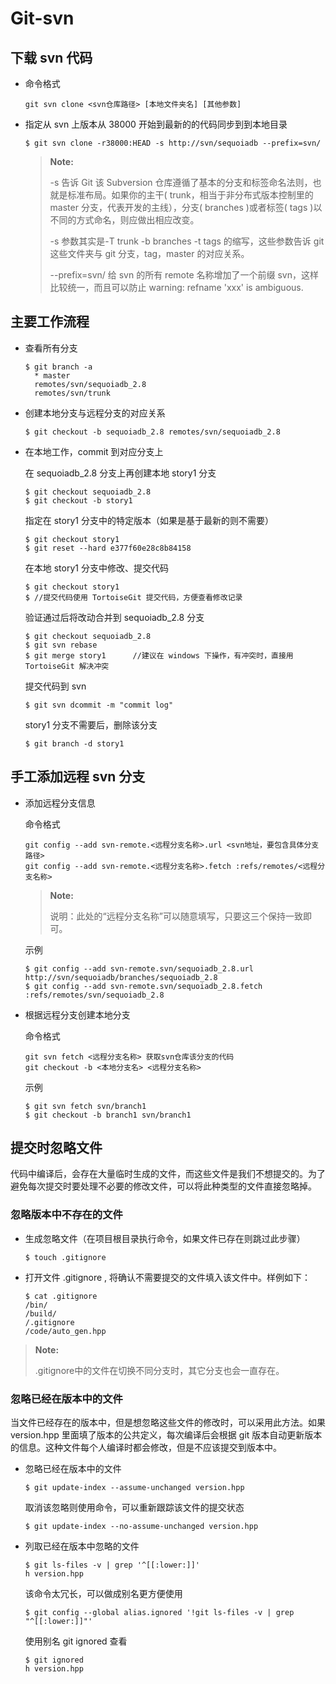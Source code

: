 # Git-svn #

## 下载 svn 代码 ##

+ 命令格式

   ``` shell
   git svn clone <svn仓库路径> [本地文件夹名] [其他参数]
   ```

+ 指定从 svn 上版本从 38000 开始到最新的的代码同步到到本地目录

   ``` shell
   $ git svn clone -r38000:HEAD -s http://svn/sequoiadb --prefix=svn/
   ```

   >**Note:**
   >
   >-s 告诉 Git 该 Subversion 仓库遵循了基本的分支和标签命名法则，也就是标准布局。如果你的主干( trunk，相当于非分布式版本控制里的 master 分支，代表开发的主线），分支( branches )或者标签( tags )以不同的方式命名，则应做出相应改变。
   >
   >-s 参数其实是-T trunk -b branches -t tags 的缩写，这些参数告诉 git 这些文件夹与 git 分支，tag，master 的对应关系。
   >
   >--prefix=svn/ 给 svn 的所有 remote 名称增加了一个前缀 svn，这样比较统一，而且可以防止 warning: refname 'xxx' is ambiguous.

## 主要工作流程 ##

+ 查看所有分支

   ``` shell
   $ git branch -a
     * master
     remotes/svn/sequoiadb_2.8
     remotes/svn/trunk
   ```

+ 创建本地分支与远程分支的对应关系
   ``` shell
   $ git checkout -b sequoiadb_2.8 remotes/svn/sequoiadb_2.8
   ```

+ 在本地工作，commit 到对应分支上

   在 sequoiadb_2.8 分支上再创建本地 story1 分支
   ```
   $ git checkout sequoiadb_2.8
   $ git checkout -b story1
   ```

   指定在 story1 分支中的特定版本（如果是基于最新的则不需要）
   ```
   $ git checkout story1
   $ git reset --hard e377f60e28c8b84158
   ```

   在本地 story1 分支中修改、提交代码
   ```
   $ git checkout story1
   $ //提交代码使用 TortoiseGit 提交代码，方便查看修改记录
   ```
   
   验证通过后将改动合并到 sequoiadb_2.8 分支
   ``` shell
   $ git checkout sequoiadb_2.8
   $ git svn rebase
   $ git merge story1      //建议在 windows 下操作，有冲突时，直接用 TortoiseGit 解决冲突
   ```

   提交代码到 svn
   ``` shell
   $ git svn dcommit -m "commit log"
   ```

   story1 分支不需要后，删除该分支
   ```
   $ git branch -d story1
   ```

## 手工添加远程 svn 分支 ##

+ 添加远程分支信息

    命令格式
    ``` shell
    git config --add svn-remote.<远程分支名称>.url <svn地址，要包含具体分支路径>
    git config --add svn-remote.<远程分支名称>.fetch :refs/remotes/<远程分支名称>
    ```

    > **Note:**
    >
    > 说明：此处的“远程分支名称”可以随意填写，只要这三个保持一致即可。

    示例
    ``` shell
    $ git config --add svn-remote.svn/sequoiadb_2.8.url http://svn/sequoiadb/branches/sequoiadb_2.8
    $ git config --add svn-remote.svn/sequoiadb_2.8.fetch :refs/remotes/svn/sequoiadb_2.8
    ```

+ 根据远程分支创建本地分支

    命令格式
    ``` shell
    git svn fetch <远程分支名称> 获取svn仓库该分支的代码
    git checkout -b <本地分支名> <远程分支名称>
    ```

    示例
    ``` shell
    $ git svn fetch svn/branch1
    $ git checkout -b branch1 svn/branch1
    ```

## 提交时忽略文件 ##

代码中编译后，会存在大量临时生成的文件，而这些文件是我们不想提交的。为了避免每次提交时要处理不必要的修改文件，可以将此种类型的文件直接忽略掉。

### 忽略版本中不存在的文件 ###

+ 生成忽略文件（在项目根目录执行命令，如果文件已存在则跳过此步骤）
   ```
   $ touch .gitignore
   ```

+ 打开文件 .gitignore , 将确认不需要提交的文件填入该文件中。样例如下：
   ```
   $ cat .gitignore
   /bin/
   /build/
   /.gitignore
   /code/auto_gen.hpp
   ```

>**Note:**
>
> .gitignore中的文件在切换不同分支时，其它分支也会一直存在。
>

### 忽略已经在版本中的文件 ###

当文件已经存在的版本中，但是想忽略这些文件的修改时，可以采用此方法。如果 version.hpp 里面填了版本的公共定义，每次编译后会根据 git 版本自动更新版本的信息。这种文件每个人编译时都会修改，但是不应该提交到版本中。

+ 忽略已经在版本中的文件
   ```
   $ git update-index --assume-unchanged version.hpp
   ```


   取消该忽略则使用命令，可以重新跟踪该文件的提交状态
   ```
   $ git update-index --no-assume-unchanged version.hpp
   ```

+ 列取已经在版本中忽略的文件
   ```
   $ git ls-files -v | grep '^[[:lower:]]'
   h version.hpp
   ```

   该命令太冗长，可以做成别名更方便使用
   ```
   $ git config --global alias.ignored '!git ls-files -v | grep "^[[:lower:]]"'
   ```

   使用别名 git ignored 查看
   ```
   $ git ignored
   h version.hpp
   ```

